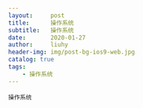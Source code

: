 ```yaml
---
layout:     post
title:      操作系统
subtitle:   操作系统
date:       2020-01-27
author:     liuhy
header-img: img/post-bg-ios9-web.jpg
catalog: true
tags:
    - 操作系统
---
```


```
操作系统


```

